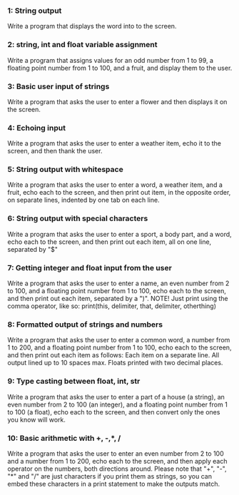 ### 1: String output
Write a program that displays the word into to the screen.

### 2: string, int and float variable assignment
Write a program that assigns values for an odd number from 1 to 99, a floating point number from 1 to 100, and a fruit, and display them to the user.

### 3: Basic user input of strings
Write a program that asks the user to enter a flower and then displays it on the screen. 

### 4: Echoing input
Write a program that asks the user to enter a weather item, echo it to the screen, and then thank the user.

### 5: String output with whitespace
Write a program that asks the user to enter a word, a weather item, and a fruit, echo each to the screen, and then print out item, in the opposite order, on separate lines, indented by one tab on each line.

### 6: String output with special characters
Write a program that asks the user to enter a sport, a body part, and a word, echo each to the screen, and then print out each item, all on one line, separated by "$"

### 7: Getting integer and float input from the user
Write a program that asks the user to enter a name, an even number from 2 to 100, and a floating point number from 1 to 100, echo each to the screen, and then print out each item, separated by a ")".
NOTE! Just print using the comma operator, like so:
print(this, delimiter, that, delimiter, otherthing)

### 8: Formatted output of strings and numbers
Write a program that asks the user to enter a common word, a number from 1 to 200, and a floating point number from 1 to 100, echo each to the screen, and then print out each item as follows:
Each item on a separate line.
All output lined up to 10 spaces max.
Floats printed with two decimal places.

### 9: Type casting between float, int, str
Write a program that asks the user to enter a part of a house (a string), an even number from 2 to 100 (an integer), and a floating point number from 1 to 100 (a float), echo each to the screen, and then convert only the ones you know will work.

### 10: Basic arithmetic with +, -,*, /
Write a program that asks the user to enter an even number from 2 to 100 and a number from 1 to 200, echo each to the screen, and then apply each operator on the numbers, both directions around.
Please note that "+", "-", "*" and "/" are just characters if you print them as strings, so you can embed these characters in a print statement to make the outputs match.